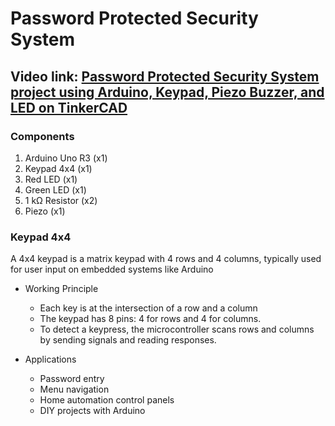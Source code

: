 # Password Protected Security System
## Video link: [Password Protected Security System project using Arduino, Keypad, Piezo Buzzer, and LED on TinkerCAD](https://www.youtube.com/watch?v=r8snYg7QW4o&list=PLWqnlHhsmcI4eBDLBtaZs16XZq0WL1SlP&index=4)

### Components
1. Arduino Uno R3 (x1)
2. 	Keypad 4x4 (x1)
3. Red LED (x1)
4. Green LED (x1)
5. 1 kΩ Resistor (x2)
6. 	Piezo (x1)

### Keypad 4x4
A 4x4 keypad is a matrix keypad with 4 rows and 4 columns, typically used for user input on embedded systems like Arduino

- Working Principle
  - Each key is at the intersection of a row and a column
  - The keypad has 8 pins: 4 for rows and 4 for columns.
  - To detect a keypress, the microcontroller scans rows and columns by sending signals and reading responses.

- Applications
  - Password entry
  - Menu navigation
  - Home automation control panels 
  - DIY projects with Arduino

